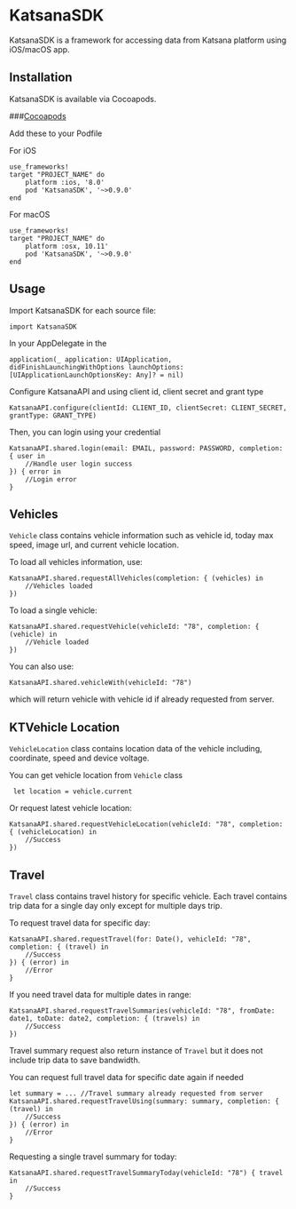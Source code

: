 # KatsanaSDK
KatsanaSDK is a framework for accessing data from Katsana platform using iOS/macOS app.

## Installation

KatsanaSDK is available via Cocoapods.

###[Cocoapods](https://cocoapods.org/)

Add these to your Podfile

For iOS
```
use_frameworks!
target "PROJECT_NAME" do
    platform :ios, '8.0'
    pod 'KatsanaSDK', '~>0.9.0'
end
```

For macOS
```
use_frameworks!
target "PROJECT_NAME" do
    platform :osx, 10.11'
    pod 'KatsanaSDK', '~>0.9.0'
end
```

## Usage

Import KatsanaSDK for each source file:
```
import KatsanaSDK
```

In your AppDelegate in the
```
application(_ application: UIApplication, didFinishLaunchingWithOptions launchOptions: [UIApplicationLaunchOptionsKey: Any]? = nil)
```

Configure KatsanaAPI and using client id, client secret and grant type
```
KatsanaAPI.configure(clientId: CLIENT_ID, clientSecret: CLIENT_SECRET, grantType: GRANT_TYPE)
```

Then, you can login using your credential

```
KatsanaAPI.shared.login(email: EMAIL, password: PASSWORD, completion: { user in
    //Handle user login success
}) { error in
    //Login error        
}
```

## Vehicles

```Vehicle``` class contains vehicle information such as vehicle id, today max speed, image url, and current vehicle location.

To load all vehicles information, use:
```
KatsanaAPI.shared.requestAllVehicles(completion: { (vehicles) in
    //Vehicles loaded 
})
```

To load a single vehicle:
```
KatsanaAPI.shared.requestVehicle(vehicleId: "78", completion: { (vehicle) in
    //Vehicle loaded
})
```

You can also use:
```
KatsanaAPI.shared.vehicleWith(vehicleId: "78")
```
which will return vehicle with vehicle id if already requested from server.

## KTVehicle Location

```VehicleLocation``` class contains location data of the vehicle including, coordinate, speed and device voltage.

You can get vehicle location from ```Vehicle``` class 
```
 let location = vehicle.current
```

Or request latest vehicle location:
```
KatsanaAPI.shared.requestVehicleLocation(vehicleId: "78", completion: { (vehicleLocation) in
    //Success
})
```

## Travel

```Travel``` class contains travel history for specific vehicle. Each travel contains trip data for a single day only except for multiple days trip. 

To request travel data for specific day:
```
KatsanaAPI.shared.requestTravel(for: Date(), vehicleId: "78", completion: { (travel) in
    //Success
}) { (error) in
    //Error
}
```

If you need travel data for multiple dates in range:
```
KatsanaAPI.shared.requestTravelSummaries(vehicleId: "78", fromDate: date1, toDate: date2, completion: { (travels) in
    //Success
})
```
Travel summary request also return instance of ```Travel``` but it does not include trip data to save bandwidth.

You can request full travel data for specific date again if needed 
```
let summary = ... //Travel summary already requested from server
KatsanaAPI.shared.requestTravelUsing(summary: summary, completion: { (travel) in
    //Success
}) { (error) in
    //Error
}
```

Requesting a single travel summary for today:
```
KatsanaAPI.shared.requestTravelSummaryToday(vehicleId: "78") { travel in
    //Success   
}
```
